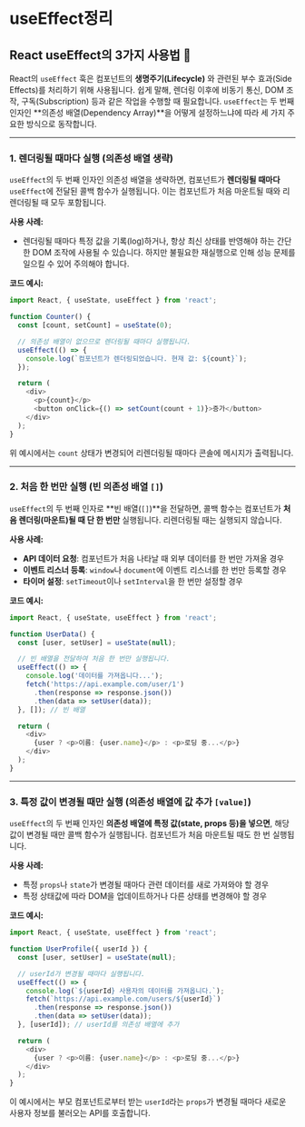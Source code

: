 # useEffect정리
## React useEffect의 3가지 사용법 💯

React의 `useEffect` 훅은 컴포넌트의 **생명주기(Lifecycle)** 와 관련된 부수 효과(Side Effects)를 처리하기 위해 사용됩니다. 
쉽게 말해, 렌더링 이후에 비동기 통신, DOM 조작, 구독(Subscription) 등과 같은 작업을 수행할 때 필요합니다. `useEffect`는 두 번째 인자인 \*\*의존성 배열(Dependency Array)\*\*을 어떻게 설정하느냐에 따라 세 가지 주요한 방식으로 동작합니다.

-----

### 1\. 렌더링될 때마다 실행 (의존성 배열 생략)

`useEffect`의 두 번째 인자인 의존성 배열을 생략하면, 컴포넌트가 **렌더링될 때마다** `useEffect`에 전달된 콜백 함수가 실행됩니다. 이는 컴포넌트가 처음 마운트될 때와 리렌더링될 때 모두 포함됩니다.

**사용 사례:**

  * 렌더링될 때마다 특정 값을 기록(log)하거나, 항상 최신 상태를 반영해야 하는 간단한 DOM 조작에 사용될 수 있습니다. 하지만 불필요한 재실행으로 인해 성능 문제를 일으킬 수 있어 주의해야 합니다.

**코드 예시:**

```javascript
import React, { useState, useEffect } from 'react';

function Counter() {
  const [count, setCount] = useState(0);

  // 의존성 배열이 없으므로 렌더링될 때마다 실행됩니다.
  useEffect(() => {
    console.log(`컴포넌트가 렌더링되었습니다. 현재 값: ${count}`);
  });

  return (
    <div>
      <p>{count}</p>
      <button onClick={() => setCount(count + 1)}>증가</button>
    </div>
  );
}
```

위 예시에서는 `count` 상태가 변경되어 리렌더링될 때마다 콘솔에 메시지가 출력됩니다.

-----

### 2\. 처음 한 번만 실행 (빈 의존성 배열 `[]`)

`useEffect`의 두 번째 인자로 \*\*빈 배열(`[]`)\*\*을 전달하면, 콜백 함수는 컴포넌트가 **처음 렌더링(마운트)될 때 단 한 번만** 실행됩니다. 리렌더링될 때는 실행되지 않습니다.

**사용 사례:**

  * **API 데이터 요청**: 컴포넌트가 처음 나타날 때 외부 데이터를 한 번만 가져올 경우
  * **이벤트 리스너 등록**: `window`나 `document`에 이벤트 리스너를 한 번만 등록할 경우
  * **타이머 설정**: `setTimeout`이나 `setInterval`을 한 번만 설정할 경우

**코드 예시:**

```javascript
import React, { useState, useEffect } from 'react';

function UserData() {
  const [user, setUser] = useState(null);

  // 빈 배열을 전달하여 처음 한 번만 실행됩니다.
  useEffect(() => {
    console.log('데이터를 가져옵니다...');
    fetch('https://api.example.com/user/1')
      .then(response => response.json())
      .then(data => setUser(data));
  }, []); // 빈 배열

  return (
    <div>
      {user ? <p>이름: {user.name}</p> : <p>로딩 중...</p>}
    </div>
  );
}
```

-----

### 3\. 특정 값이 변경될 때만 실행 (의존성 배열에 값 추가 `[value]`)

`useEffect`의 두 번째 인자인 **의존성 배열에 특정 값(state, props 등)을 넣으면**, 해당 값이 변경될 때만 콜백 함수가 실행됩니다. 컴포넌트가 처음 마운트될 때도 한 번 실행됩니다.

**사용 사례:**

  * 특정 `props`나 `state`가 변경될 때마다 관련 데이터를 새로 가져와야 할 경우
  * 특정 상태값에 따라 DOM을 업데이트하거나 다른 상태를 변경해야 할 경우

**코드 예시:**

```javascript
import React, { useState, useEffect } from 'react';

function UserProfile({ userId }) {
  const [user, setUser] = useState(null);

  // userId가 변경될 때마다 실행됩니다.
  useEffect(() => {
    console.log(`${userId} 사용자의 데이터를 가져옵니다.`);
    fetch(`https://api.example.com/users/${userId}`)
      .then(response => response.json())
      .then(data => setUser(data));
  }, [userId]); // userId를 의존성 배열에 추가

  return (
    <div>
      {user ? <p>이름: {user.name}</p> : <p>로딩 중...</p>}
    </div>
  );
}
```

이 예시에서는 부모 컴포넌트로부터 받는 `userId`라는 `props`가 변경될 때마다 새로운 사용자 정보를 불러오는 API를 호출합니다.

